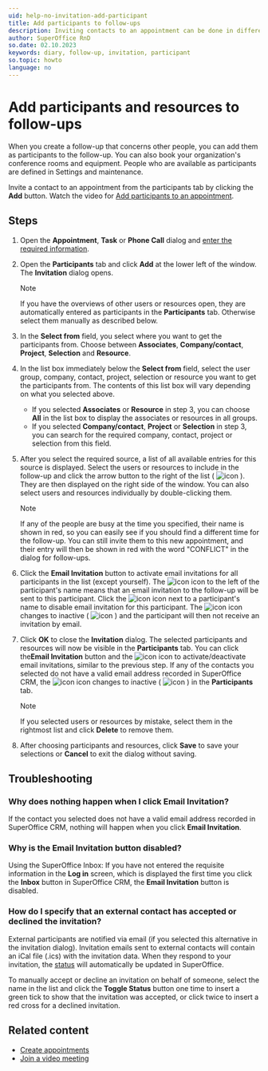 ```yaml
---
uid: help-no-invitation-add-participant
title: Add participants to follow-ups
description: Inviting contacts to an appointment can be done in different ways, depending on whether it's an internal or an external person, or a resource, such as a meeting room or special equipment. This how-to guide will show how you to add participants to an appointment.
author: SuperOffice RnD
so.date: 02.10.2023
keywords: diary, follow-up, invitation, participant
so.topic: howto
language: no
---
```


# Add participants and resources to follow-ups

When you create a follow-up that concerns other people, you can add them as participants to the follow-up. You can also book your organization's conference rooms and equipment. People who are available as participants are defined in Settings and maintenance.

Invite a contact to an appointment from the participants tab by clicking the **Add** button. Watch the video for [Add participants to an appointment][5].

<!--
> [!Video https://community.superoffice.com/globalassets/user--admin/learning/user-guide/diary--appointments/add-contact-to-appointment.mp4] -->

## Steps

1. Open the **Appointment**, **Task** or **Phone Call** dialog and [enter the required information][2].

2. Open the **Participants** tab and click **Add** at the lower left of the window. The **Invitation** dialog opens.

    > [!NOTE]
    > If you have the overviews of other users or resources open, they are automatically entered as participants in the **Participants** tab. Otherwise select them manually as described below.

3. In the **Select from** field, you select where you want to get the participants from. Choose between **Associates**, **Company/contact**, **Project**, **Selection** and **Resource**.

4. In the list box immediately below the **Select from** field, select the user group, company, contact, project, selection or resource you want to get the participants from. The contents of this list box will vary depending on what you selected above.
    * If you selected **Associates** or **Resource** in step 3, you can choose **All** in the list box to display the associates or resources in all groups.
    * If you selected **Company/contact**, **Project** or **Selection** in step 3, you can search for the required company, contact, project or selection from this field.

5. After you select the required source, a list of all available entries for this source is displayed. Select the users or resources to include in the follow-up and click the arrow button to the right of the list ( ![icon][img2] ). They are then displayed on the right side of the window. You can also select users and resources individually by double-clicking them.

    > [!NOTE]
    > If any of the people are busy at the time you specified, their name is shown in red, so you can easily see if you should find a different time for the follow-up. You can still invite them to this new appointment, and their entry will then be shown in red with the word "CONFLICT" in the dialog for follow-ups.

6. Click the **Email Invitation** button to activate email invitations for all participants in the list (except yourself). The ![icon][img1] icon to the left of the participant's name means that an email invitation to the follow-up will be sent to this participant. Click the ![icon][img1] icon next to a participant's name to disable email invitation for this participant. The ![icon][img1] icon changes to inactive ( ![icon][img3] ) and the participant will then not receive an invitation by email.

7. Click **OK** to close the **Invitation** dialog. The selected participants and resources will now be visible in the **Participants** tab. You can click the**Email Invitation** button and the ![icon][img1] icon to activate/deactivate email invitations, similar to the previous step.
    If any of the contacts you selected do not have a valid email address recorded in SuperOffice CRM, the ![icon][img1] icon changes to inactive ( ![icon][img3] ) in the **Participants** tab.

    > [!NOTE]
    > If you selected users or resources by mistake, select them in the rightmost list and click **Delete** to remove them.

8. After choosing participants and resources, click **Save** to save your selections or **Cancel** to exit the dialog without saving.

## Troubleshooting

### Why does nothing happen when I click Email Invitation?

If the contact you selected does not have a valid email address recorded in SuperOffice CRM, nothing will happen when you click **Email Invitation**.

### Why is the Email Invitation button disabled?

Using the SuperOffice Inbox: If you have not entered the requisite information in the **Log in** screen, which is displayed the first time you click the **Inbox** button in SuperOffice CRM, the **Email Invitation** button is disabled.

### How do I specify that an external contact has accepted or declined the invitation?

External participants are notified via email (if you selected this alternative in the invitation dialog). Invitation emails sent to external contacts will contain an iCal file (.ics) with the invitation data. When they respond to your invitation, the [status][1] will automatically be updated in SuperOffice.

To manually accept or decline an invitation on behalf of someone, select the name in the list and click the **Toggle Status** button one time to insert a green tick to show that the invitation was accepted, or click twice to insert a red cross for a declined invitation.

## Related content

* [Create appointments][3]
* [Join a video meeting][4]

<!-- Referenced links -->
[1]: index.md#status
[2]: ../screen/dialog-for-followups.md
[3]: ../appointment.md
[4]: ../video-meetings.md
[5]: https://community.superoffice.com/globalassets/user--admin/learning/user-guide/diary--appointments/add-contact-to-appointment.mp4

<!-- Referenced images -->
[img1]: ../../../../../common/icons/pref-email.png
[img2]: ../../../../media/icons/arrow-right.png
[img3]: ../../../../media/icons/email-inactive.bmp

